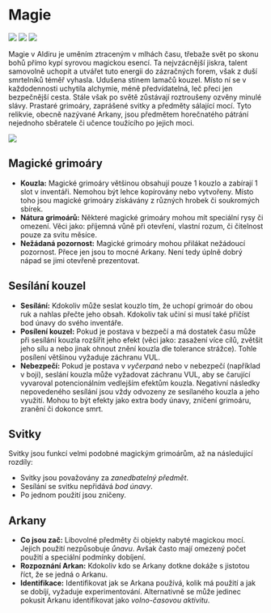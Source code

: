 # Magie

<img src="/assets/sep_line.png"/>

<img src="/assets/Magic.webp"/>

<img src="/assets/sep_line.png"/>

Magie v Aldiru je uměním ztraceným v mlhách času, třebaže svět po skonu bohů přímo kypí syrovou magickou esencí. Ta nejvzácnější jiskra, talent samovolně uchopit a utvářet tuto energii do zázračných forem, však z duší smrtelníků téměř vyhasla. Udušena stínem lamačů kouzel. Místo ní se v každodennosti uchytila alchymie, méně předvídatelná, leč přeci jen bezpečnější cesta. Stále však po světě zůstávají roztroušeny ozvěny minulé slávy. Prastaré grimoáry, zaprášené svitky a předměty sálající mocí. Tyto relikvie, obecně nazývané Arkany, jsou předmětem horečnatého pátrání nejednoho sběratele či učence toužícího po jejich moci.

<img src="/assets/sep_line.png"/>

## Magické grimoáry

- **Kouzla:** Magické grimoáry většinou obsahují pouze 1 kouzlo a zabírají 1 slot v inventáři. Nemohou být lehce kopírovány nebo vytvořeny. Místo toho jsou magické grimoáry získávány z různých hrobek či soukromých sbírek.
- **Nátura grimoárů:** Některé magické grimoáry mohou mít speciální rysy či omezení. Věci jako: příjemná vůně při otevření, vlastní rozum, či čitelnost pouze za svitu měsíce.
- **Nežádaná pozornost:** Magické grimoáry mohou přilákat nežádoucí pozornost. Přece jen jsou to mocné Arkany. Není tedy úplně dobrý nápad se jimi otevřeně prezentovat.

## Sesílání kouzel

- **Sesílání:** Kdokoliv může seslat kouzlo tím, že uchopí grimoár do obou ruk a nahlas přečte jeho obsah. Kdokoliv tak učiní si musí také přičíst bod únavy do svého inventáře.
- **Posílení kouzel:** Pokud je postava v bezpečí a má dostatek času může při sesílání kouzla rozšířit jeho efekt (věci jako: zasažení více cílů, zvětšit jeho sílu a nebo jinak ohnout znění kouzla dle tolerance strážce). Tohle posílení většinou vyžaduje záchranu VUL.
- **Nebezpečí:** Pokud je postava v *vyčerpaná* nebo v nebezpečí (například v boji), seslání kouzla může vyžadovat záchranu VUL, aby se čarující vyvaroval potencionálním vedlejším efektům kouzla. Negativní následky nepovedeného sesílání jsou vždy odvozeny ze sesílaného kouzla a jeho využití. Mohou to být efekty jako extra body únavy, zničení grimoáru, zranění či dokonce smrt.

## Svitky 

Svitky jsou funkcí velmi podobné magickým grimoárům, až na následující rozdíly:

-  Svitky jsou považovány za *zanedbatelný předmět*.
- Sesílání se svitku nepřidává *bod únavy*.
- Po jednom použití jsou zničeny.

## Arkany

- **Co jsou zač:** Libovolné předměty či objekty nabyté magickou mocí. Jejich použití nezpůsobuje *ůnavu*. Avšak často mají omezený počet použití a speciální podmínky dobíjení.
- **Rozpoznání Arkan:** Kdokoliv kdo se Arkany dotkne dokáže s jistotou říct, že se jedná o Arkanu.
- **Identifikace:** Identifikovat jak se Arkana používá, kolik má použití a jak se dobíjí, vyžaduje experimentování. Alternativně se může jedinec pokusit Arkanu identifikovat jako *volno-časovou aktivitu*.
